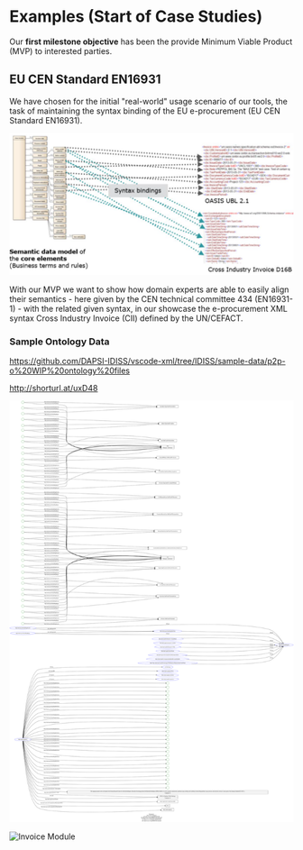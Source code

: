 # Examples (Start of Case Studies)

Our **first milestone objective** has been the provide Minimum Viable Product (MVP) to interested parties.

## EU CEN Standard EN16931

We have chosen for the initial "real-world" usage scenario of our tools, the task of maintaining the syntax binding of the EU e-procurement (EU CEN Standard EN16931).

![EU Syntax Binding](../docs/images/EN16931-SyntaxBinding.png)

With our MVP we want to show how domain experts are able to easily align their semantics - here given by the CEN technical committee 434 (EN16931-1) - with the related given syntax, in our showcase the e-procurement XML syntax Cross Industry Invoice (CII) defined by the UN/CEFACT.

### Sample Ontology Data
https://github.com/DAPSI-IDISS/vscode-xml/tree/IDISS/sample-data/p2p-o%20WIP%20ontology%20files

http://shorturl.at/uxD48


![](./images/rdf-grapher-01.svg)

![Invoice Module](./images/rdf-grapher-invoice-module.svg)


